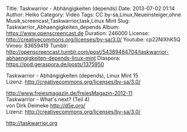 Title: Taskwarrior - Abhängigkeiten (depends)
Date: 2013-07-02 01:14
Author: Heiko
Category: Video
Tags: CC by-sa,Linux,Neueinsteiger,ohne Musik,screencast,Taskwarrior,task,Linux Mint
Slug: Taskwarrior_Abhaengigkeiten_depends
Album: https://www.openscreencast.de
Duration: 246000
License: http://creativecommons.org/licenses/by-sa/3.0/
Youtube: cp22NlXhK5Q
Vimeo: 83659419
Tumblr: http://openscreencast.tumblr.com/post/54389484704/taskwarrior-abhaengigkeiten-depends-linux-mint
Diaspora: https://pod.geraspora.de/posts/1375950

Taskwarrior - Abhängigkeiten (depends), Linux Mint 15  
Lizenz: <http://creativecommons.org/licenses/by-sa/3.0/>  
  
<http://www.freiesmagazin.de/freiesMagazin-2012-11>  
Taskwarrior - What's next? (Teil 4)  
von Dirk Deimeke <http://d5e.org/>  
Lizenz: <http://creativecommons.org/licenses/by-sa/3.0/>  
  
<http://taskwarrior.org>

